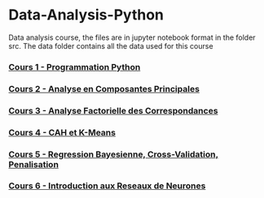 # Data-Analysis-Python

Data analysis course, the files are in jupyter notebook format in the folder src. The data folder contains all the data used for this course

### [Cours 1 - Programmation Python](https://github.com/Maxabi/Data-Analysis-Python/blob/master/src/Cours_1.ipynb)

### [Cours 2 - Analyse en Composantes Principales](https://github.com/Maxabi/Data-Analysis-Python/blob/master/src/Cours_2.ipynb)

### [Cours 3 - Analyse Factorielle des Correspondances](https://github.com/Maxabi/Data-Analysis-Python/blob/master/src/Cours_3.ipynb)

### [Cours 4 - CAH et K-Means](https://github.com/Maxabi/Data-Analysis-Python/blob/master/src/Cours_4.ipynb)

### [Cours 5 - Regression Bayesienne, Cross-Validation, Penalisation](https://github.com/Maxabi/Data-Analysis-Python/blob/master/src/Cours_5.ipynb)

### [Cours 6 - Introduction aux Reseaux de Neurones](https://github.com/Maxabi/Data-Analysis-Python/blob/master/src/Cours_6.ipynb)
